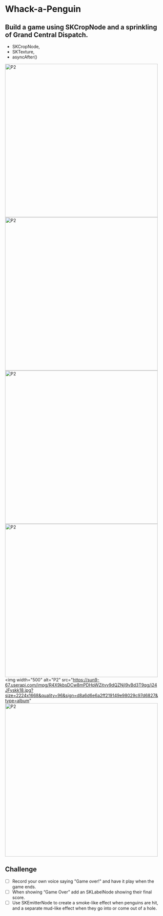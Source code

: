 # Whack-a-Penguin

## Build a game using SKCropNode and a sprinkling of Grand Central Dispatch.

- SKCropNode, 
- SKTexture, 
- asyncAfter()

<img width="500" alt="P2" src="https://sun9-46.userapi.com/impg/e8aVmWQrT_ltU166TGkMa_31uclF_t_OHi2Uuw/o7UvNx1IeCQ.jpg?size=2224x1668&quality=96&sign=69b245321154529dc8747d0e3c124fc6&type=album"> <img width="500" alt="P2" src="https://sun9-49.userapi.com/impg/4VCpWpJB6PAQrBG0-1m4QCF9u3ldqFr8mREctg/VtYoULpLtCI.jpg?size=2224x1668&quality=96&sign=a5dd5fd11842b733625bd5baa93de6df&type=album"> <img width="500" alt="P2" src="https://sun9-34.userapi.com/impg/J2lzWszo0_b3zz2dFYgq0OayQsjGtH0as55-SQ/VYO1xV_17vQ.jpg?size=2224x1668&quality=96&sign=64a6e6b0d690b91271ca690b46f265de&type=album"> <img width="500" alt="P2" src="https://sun9-23.userapi.com/impg/_-0G7SaW1ZkzTKLCSbrNtXhEH67zQiSp9vZldg/0pbygNKgoLE.jpg?size=2224x1668&quality=96&sign=628c942f8d0f5f83c6d0e29fb4bb52da&type=album"> <img width="500" alt="P2" src="https://sun9-67.userapi.com/impg/R4X9kbsDCw8mPDHpWZitvv9dQZNjI9vBd3T9qg/i24JFyskk18.jpg?size=2224x1668&quality=96&sign=d8a6d6e6a2ff219149e98029c97d6827&type=album" <img width="500" alt="P2" src="https://sun9-43.userapi.com/impg/0CJtuQ6pF2kubYOptpa0JwFbTxz4pKHlivaZQg/ENabaFWZFoE.jpg?size=2224x1668&quality=96&sign=592b62def70d543fa4624db75198318b&type=album">

## Challenge

- [ ] Record your own voice saying "Game over!" and have it play when the game ends.
- [ ] When showing “Game Over” add an SKLabelNode showing their final score.
- [ ] Use SKEmitterNode to create a smoke-like effect when penguins are hit, and a separate mud-like effect when they go into or come out of a hole.
